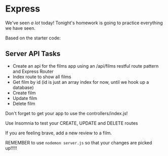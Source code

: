 # Express

We've seen _a lot_ today! Tonight's homework is going to practice everything we have seen.

Based on the starter code:

## Server API Tasks
- Create an api for the films app using an /api/films restful route pattern and Express Router
- Index route to show all films
- Get film by id (id is just an array index for now, until we hook up a database)
- Create film
- Update film
- Delete film

Don't forget to get your app to use the controllers/index.js!

Use Insomnia to test your CREATE, UPDATE and DELETE routes

If you are feeling brave, add a new review to a film.

REMEMBER to use `nodemon server.js` so that your changes are picked up!!!!!
